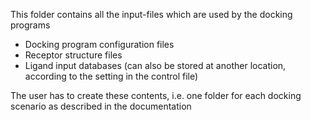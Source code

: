 This folder contains all the input-files which are used by the docking programs
 * Docking program configuration files
 * Receptor structure files
 * Ligand input databases (can also be stored at another location, according to the setting in the control file)

The user has to create these contents, i.e. one folder for each docking scenario as described in the documentation